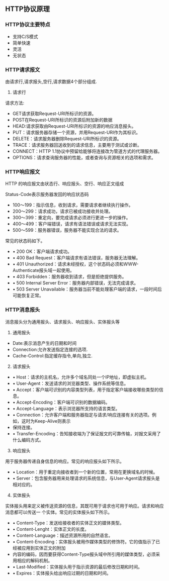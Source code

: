 ## HTTP协议原理

### HTTP协议主要特点

- 支持C/S模式
- 简单快速
- 灵活
- 无状态

### HTTP请求报文

由请求行,请求报头,空行,请求数据4个部分组成.

1. 请求行

请求方法:

- GET请求获取Request-URI所标识的资源。
- POST在Request-URI所标识的资源后附加新的数据
- HEAD:请求获取由Request-URI所标识的资源的响应消息报头。
- PUT：请求服务器存储一个资源，并用Request-URI作为其标识。
- DELETE：请求服务器删除Request-URI所标识的资源。
- TRACE：请求服务器回送收到的请求信息，主要用于测试或诊断。
- CONNECT：HTTP 1.1协议中预留给能够将连接改为管道方式的代理服务器。
- OPTIONS：请求查询服务器的性能，或者查询与资源相关的选项和需求。


### HTTP响应报文

HTTP 的响应报文由状态行、响应报头、空行、响应正文组成

Status-Code表示服务器发回的响应状态码

- 100～199：指示信息，收到请求，需要请求者继续执行操作。
- 200～299：请求成功，请求已被成功接收并处理。
- 300～399：重定向，要完成请求必须进行更进一步的操作。
- 400～499：客户端错误，请求有语法错误或请求无法实现。
- 500～599：服务器错误，服务器不能实现合法的请求。


常见的状态码如下。
- • 200 OK：客户端请求成功。
- • 400 Bad Request：客户端请求有语法错误，服务器无法理解。
- • 401 Unauthorized：请求未经授权，这个状态码必须和WWW-Authenticate报头域一起使用。
- • 403 Forbidden：服务器收到请求，但是拒绝提供服务。
- • 500 Internal Server Error：服务器内部错误，无法完成请求。
- • 503 Server Unavailable：服务器当前不能处理客户端的请求，一段时间后可能恢复正常。


### HTTP消息报头

消息报头分为通用报头、请求报头、响应报头、实体报头等

1. 通用报头

- Date:表示消息产生的日期和时间
- Connection:允许发送指定连接的选项.
- Cache-Control:指定缓存指令,单向,独立.

2. 请求报头

- • Host：请求的主机名，允许多个域名同处一个IP地址，即虚拟主机。
- • User-Agent：发送请求的浏览器类型、操作系统等信息。
- • Accept：客户端可识别的内容类型列表，用于指定客户端接收哪些类型的信息。
- • Accept-Encoding：客户端可识别的数据编码。
- • Accept-Language：表示浏览器所支持的语言类型。
- • Connection：允许客户端和服务器指定与请求/响应连接有关的选项。例如，这时为Keep-Alive则表示
- 保持连接。
- • Transfer-Encoding：告知接收端为了保证报文的可靠传输，对报文采用了什么编码方式。

3. 响应报头

用于服务器传递自身信息的响应。常见的响应报头如下所示。
- • Location：用于重定向接收者到一个新的位置，常用在更换域名的时候。
- • Server：包含服务器用来处理请求的系统信息，与User-Agent请求报头是相对应的。

4. 实体报头

实体报头用来定义被传送资源的信息，其既可用于请求也可用于响应。请求和响应消息都可以传送一
个实体。常见的实体报头如下所示。
- • Content-Type：发送给接收者的实体正文的媒体类型。
- • Content-Lenght：实体正文的长度。
- • Content-Language：描述资源所用的自然语言。
- •  Content-Encoding：实体报头被用作媒体类型的修饰符。它的值指示了已经被应用到实体正文的附加
- 内容的编码，因而要获得Content-Type报头域中所引用的媒体类型，必须采用相应的解码机制。
- • Last-Modified：实体报头用于指示资源的最后修改日期和时间。
- • Expires：实体报头给出响应过期的日期和时间。